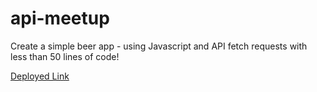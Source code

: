 # api-meetup

Create a simple beer app - using Javascript and API fetch requests with less than 50 lines of code!

[Deployed Link](https://i-luv-beer.firebaseapp.com/)
